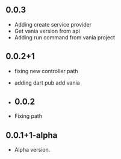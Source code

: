 ## 0.0.3

- Adding create service provider
- Get vania version from api
- Adding run command from vania project


## 0.0.2+1

- fixing new controller path
- adding dart pub add vania
  
- ## 0.0.2

- Fixing path 

## 0.0.1+1-alpha

- Alpha version.
